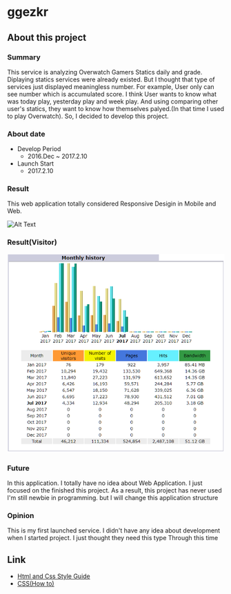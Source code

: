 # ggezkr

## About this project

### Summary
This service is analyzing Overwatch Gamers Statics daily and grade. Diplaying statics services were already existed. But I thought that type of services just displayed meaningless number. For example, User only can see number which is accumulated score. I think User wants to know what was today play, yesterday play and week play. And using comparing other user's statics, they want to know how themselves palyed.(In that time I used to play Overwatch). So, I decided to develop this project.

### About date
* Develop Period
    * 2016.Dec ~ 2017.2.10
* Launch Start
    * 2017.2.10

### Result
This web application totally considered Responsive Desigin in Mobile and Web.

![Alt Text](/screenshot/screenshot-web.png)


### Result(Visitor)
![Alt text](/screenshot/2017-07-29_20h26_19.png "Optional Title")

### Future
In this application. I totally have no idea about Web Application. I just focused on the finished this project. As a result, this project has never used 
I'm still newbie in programming. but I will change this application structure

### Opinion
This is my first launched service. I didn't have any idea about development when I started project. I just thought they need this type Through this time


## Link
- [Html and Css Style Guide](https://google.github.io/styleguide/htmlcssguide.html)
- [CSS(How to)](https://www.w3schools.com/howto/)


